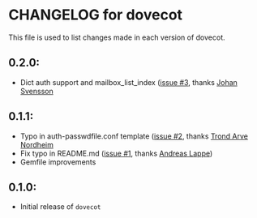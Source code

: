 # CHANGELOG for dovecot

This file is used to list changes made in each version of dovecot.

## 0.2.0:

* Dict auth support and mailbox_list_index ([issue #3](https://github.com/onddo/dovecot-cookbook/pull/3), thanks [Johan Svensson](https://github.com/loxley)

## 0.1.1:

* Typo in auth-passwdfile.conf template ([issue #2](https://github.com/onddo/dovecot-cookbook/pull/2), thanks [Trond Arve Nordheim](https://github.com/tanordheim)
* Fix typo in README.md ([issue #1](https://github.com/onddo/dovecot-cookbook/pull/1), thanks [Andreas Lappe](https://github.com/alappe)) 
* Gemfile improvements

## 0.1.0:

* Initial release of `dovecot`

